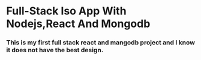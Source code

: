 # Full-Stack Iso App With Nodejs,React And Mongodb
### This is my first full stack react and mangodb project and I know it does not have the best design.
